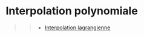 # Interpolation polynomiale

>> - [Interpolation lagrangienne](https://fr.wikipedia.org/wiki/Interpolation_lagrangienne)